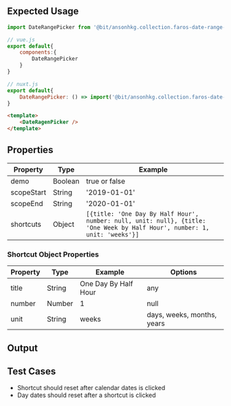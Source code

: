 ## Expected Usage

```js
import DateRangePicker from '@bit/ansonhkg.collection.faros-date-range-picker';

// vue.js
export default{
    components:{
        DateRangePicker
    }
}

// nuxt.js
export default{
    DateRangePicker: () => import('@bit/ansonhkg.collection.faros-date-range-picker')
}
```

```html
<template>
    <DateRagenPicker />
</template>
```

## Properties

| Property    | Type    | Example |
| ---         | ---     | ---     |
| demo        | Boolean | true or false
| scopeStart  | String  | '2019-01-01'
| scopeEnd    | String  | '2020-01-01'
| shortcuts   | Object  | ```[{title: 'One Day By Half Hour', number: null, unit: null}, {title: 'One Week by Half Hour', number: 1, unit: 'weeks'}]```

### Shortcut Object Properties
| Property    | Type    | Example | Options |
| ---         | ---     | ---     | --- | 
| title        | String | One Day By Half Hour | any |
| number | Number | 1 | null |
| unit | String | weeks | days, weeks, months, years |

## Output

## Test Cases
- Shortcut should reset after calendar dates is clicked
- Day dates should reset after a shortcut is clicked